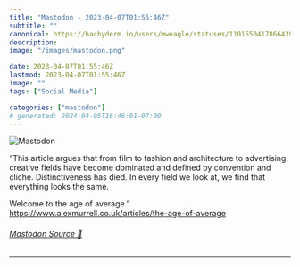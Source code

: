 ```yaml
---
title: "Mastodon - 2023-04-07T01:55:46Z"
subtitle: ""
canonical: https://hachyderm.io/users/mweagle/statuses/110155041786643976
description:
image: "/images/mastodon.png"

date: 2023-04-07T01:55:46Z
lastmod: 2023-04-07T01:55:46Z
image: ""
tags: ["Social Media"]

categories: ["mastodon"]
# generated: 2024-04-05T16:46:01-07:00
---
```

![Mastodon](/images/mastodon.png)

<p>“This article argues that from film to fashion and architecture to advertising, creative fields have become dominated and defined by convention and cliché. Distinctiveness has died. In every field we look at, we find that everything looks the same.</p><p>Welcome to the age of average.”<br /><a href="https://www.alexmurrell.co.uk/articles/the-age-of-average" target="_blank" rel="nofollow noopener noreferrer" translate="no"><span class="invisible">https://www.</span><span class="ellipsis">alexmurrell.co.uk/articles/the</span><span class="invisible">-age-of-average</span></a></p>


###### [Mastodon Source 🐘](https://hachyderm.io/@mweagle/110155041786643976)

___
